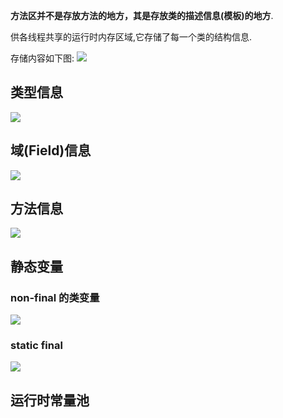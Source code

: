 **方法区并不是存放方法的地方，其是存放类的描述信息(模板)的地方**.

供各线程共享的运行时内存区域,它存储了每一个类的结构信息.

存储内容如下图:
![](https://youpaiyun.zongqilive.cn/image/20200527163815.png)

## 类型信息
![](https://youpaiyun.zongqilive.cn/image/20200527163958.png)

## 域(Field)信息
![](https://youpaiyun.zongqilive.cn/image/20200527164300.png)

## 方法信息
![](https://youpaiyun.zongqilive.cn/image/20200527165156.png)

## 静态变量

### non-final 的类变量
![](https://youpaiyun.zongqilive.cn/image/20200527165640.png)

### static final
![](https://youpaiyun.zongqilive.cn/image/20200527165759.png)

## 运行时常量池
